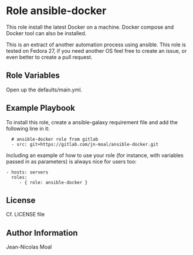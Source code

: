 Role ansible-docker
=========

This role install the latest Docker on a machine.
Docker compose and Docker tool can also be installed.

This is an extract of another automation process using ansible.
This role is tested on Fedora 27, if you need another OS feel free to create an issue, or even better to create a pull request.

Role Variables
--------------
Open up the defaults/main.yml.

Example Playbook
----------------
To install this role, create a ansible-galaxy requirement file and add the following line in it:

```
  # ansible-docker role from gitlab
  - src: git+https://gitlab.com/jn-moal/ansible-docker.git
```

Including an example of how to use your role (for instance, with variables passed in as parameters) is always nice for users too:

    - hosts: servers
      roles:
         - { role: ansible-docker }

License
-------
Cf. LICENSE file

Author Information
------------------
Jean-Nicolas Moal
